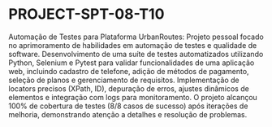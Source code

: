 ﻿# PROJECT-SPT-08-T10
Automação de Testes para Plataforma UrbanRoutes:
Projeto pessoal focado no aprimoramento de habilidades em automação de testes e qualidade de software. Desenvolvimento de uma suíte de testes automatizados utilizando Python, Selenium e Pytest para validar funcionalidades de uma aplicação web, incluindo cadastro de telefone, adição de métodos de pagamento, seleção de planos e gerenciamento de requisitos. Implementação de locators precisos (XPath, ID), depuração de erros, ajustes dinâmicos de elementos e integração com logs para monitoramento. O projeto alcançou 100% de cobertura de testes (8/8 casos de sucesso) após iterações de melhoria, demonstrando atenção a detalhes e resolução de problemas. 
